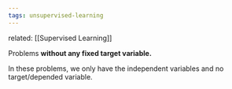 ```yaml
---
tags: unsupervised-learning
---
```

related: [[Supervised Learning]]

Problems **without any fixed target variable.** 

In these problems, we only have the independent variables and no target/depended variable. 